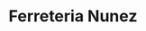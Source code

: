---
title: "Ferreteria Nunez"
url: /santiago-de-los-caballeros/ferreteria-nunez/
shop: Eisenwaren
---